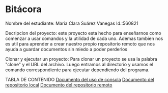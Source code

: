# Bitácora
Nombre del estudiante:  Maria Clara Suárez Vanegas
Id.:560821

Decripcion del proyecto: este  proyecto esta hecho para enseñarnos como comenzar a usar comandos y la utilidad de cada uno. Ademas tambien nos es util para aprender a crear nuestro propio repositorio remoto que nos ayuda a guardar documentos sin miedo a poder perderlos

 Clonar y ejecutar un proyecto: Para clonar un proyecto se usa la palabra "clone" y el URL del archivo. Luego entramos al directorio y usamos el comando correspondiente para ejecutar dependiendo del programa.

 TABLA DE CONTENIDO
 [Documento del uso de consola](./docs/uso_consola.md)
 [Documento del repositorio local](./docs/repositorio_local.md)
 [Documento del repositorio remoto](./docs/repositorio_remoto.md)